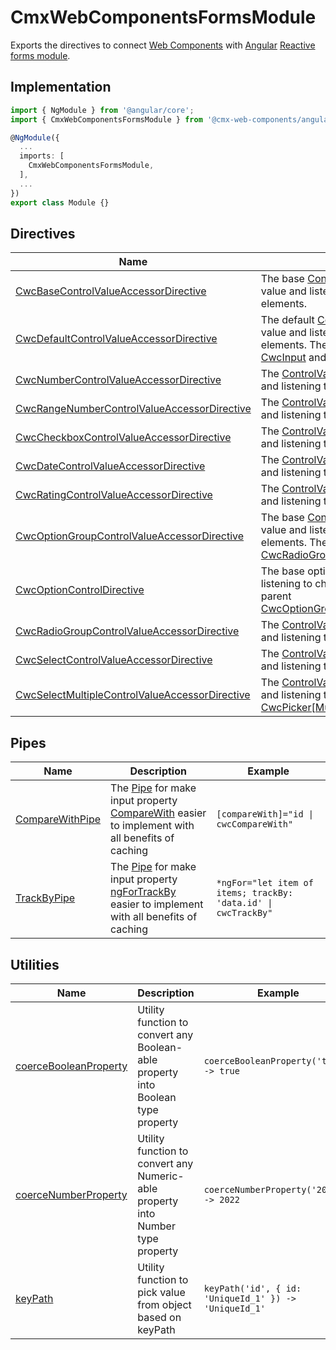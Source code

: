 # CmxWebComponentsFormsModule

Exports the directives to connect [Web Components](https://cemex.design/) with [Angular](https://angular.io/) [Reactive forms module](https://angular.io/api/forms/ReactiveFormsModule).

## Implementation

```typescript
import { NgModule } from '@angular/core';
import { CmxWebComponentsFormsModule } from '@cmx-web-components/angular';

@NgModule({
  ...
  imports: [
    CmxWebComponentsFormsModule,
  ],
  ...
})
export class Module {}
```

## Directives

| Name                                                                                                               | Description                                                                                                                                                                                                                                                                                                                |
| ------------------------------------------------------------------------------------------------------------------ | -------------------------------------------------------------------------------------------------------------------------------------------------------------------------------------------------------------------------------------------------------------------------------------------------------------------------- |
| [CwcBaseControlValueAccessorDirective](./directives/base-control-value-accessor.directive.md)                      | The base [ControlValueAccessor](https://angular.io/api/forms/ControlValueAccessor) for writing a value and listening to changes on input elements.                                                                                                                                                                         |
| [CwcDefaultControlValueAccessorDirective](./directives/default-control-value-accessor.directive.md)                | The default [ControlValueAccessor](https://angular.io/api/forms/ControlValueAccessor) for writing a value and listening to changes on input elements. The accessor is used by the [CwcInput](https://cemex.design/components/input-fields) and [CwcTextarea](https://cemex.design/components/textarea).                    |
| [CwcNumberControlValueAccessorDirective](./directives/number-control-value-accessor.directive.md)                  | The [ControlValueAccessor](https://angular.io/api/forms/ControlValueAccessor) for writing a value and listening to changes on [CwcInputNumber](https://cemex.design/components/numeric-input)                                                                                                                              |
| [CwcRangeNumberControlValueAccessorDirective](./directives/range-number-control-value-accessor.directive.md)       | The [ControlValueAccessor](https://angular.io/api/forms/ControlValueAccessor) for writing a value and listening to changes on [CwcNumericFilter](https://cemex.design/components/numeric-filter)                                                                                                                           |
| [CwcCheckboxControlValueAccessorDirective](./directives/checkbox-control-value-accessor.directive.md)              | The [ControlValueAccessor](https://angular.io/api/forms/ControlValueAccessor) for writing a value and listening to changes on [CwcCheckbox](https://cemex.design/components/selection-checkbox)                                                                                                                            |
| [CwcDateControlValueAccessorDirective](./directives/date-control-value-accessor.directive.md)                      | The [ControlValueAccessor](https://angular.io/api/forms/ControlValueAccessor) for writing a value and listening to changes on [CwcDatePicker](https://cemex.design/components/date-picker)                                                                                                                                 |
| [CwcRatingControlValueAccessorDirective](./directives/rating-control-value-accessor.directive.md)                  | The [ControlValueAccessor](https://angular.io/api/forms/ControlValueAccessor) for writing a value and listening to changes on [CwcRater](https://cemex.design/components/rater)                                                                                                                                            |
| [CwcOptionGroupControlValueAccessorDirective](./directives/option-group-control-value-accessor.directive.md)       | The base [ControlValueAccessor](https://angular.io/api/forms/ControlValueAccessor) for writing a value and listening to changes on on input elements. The accessor is used by the [CwcRadioGroup](https://cemex.design/components/selection-radio-button) and [CwcPicker](https://cemex.design/components/select-dropdown) |
| [CwcOptionControlDirective](./directives/option-control.directive.md)                                              | The base option control for writing a value, listening to changes and communicate with parent [CwcOptionGroupControlValueAccessorDirective](./directives/cwc-option-group-control-value-accessor.directive.md)                                                                                                             |
| [CwcRadioGroupControlValueAccessorDirective](./directives/radio-group-control-value-accessor.directive.md)         | The [ControlValueAccessor](https://angular.io/api/forms/ControlValueAccessor) for writing a value and listening to changes on on [CwcRadioGroup](https://cemex.design/components/selection-radio-button)                                                                                                                   |
| [CwcSelectControlValueAccessorDirective](./directives/select-control-value-accessor.directive.md)                  | The [ControlValueAccessor](https://angular.io/api/forms/ControlValueAccessor) for writing a value and listening to changes on on [CwcPicker](https://cemex.design/components/select-dropdown)                                                                                                                              |
| [CwcSelectMultipleControlValueAccessorDirective](./directives/select-multiple-control-value-accessor.directive.md) | The [ControlValueAccessor](https://angular.io/api/forms/ControlValueAccessor) for writing a value and listening to changes on on [CwcPicker[Multiple]](https://cemex.design/components/select-dropdown)                                                                                                                    |

## Pipes

| Name                                            | Description                                                                                                                                                                                             | Example                                                        |
| ----------------------------------------------- | ------------------------------------------------------------------------------------------------------------------------------------------------------------------------------------------------------- | -------------------------------------------------------------- |
| [CompareWithPipe](./pipes/compare-with.pipe.ts) | The [Pipe](https://angular.io/api/core/Pipe) for make input property [CompareWith](https://angular.io/api/forms/SelectControlValueAccessor#properties) easier to implement with all benefits of caching | `[compareWith]="id \| cwcCompareWith"`                         |
| [TrackByPipe](./pipes/track-by.pipe.ts)         | The [Pipe](https://angular.io/api/core/Pipe) for make input property [ngForTrackBy](https://angular.io/api/common/NgForOf#properties) easier to implement with all benefits of caching                  | `*ngFor="let item of items; trackBy: 'data.id' \| cwcTrackBy"` |

## Utilities

| Name                                                        | Description                                                                      | Example                                               |
| ----------------------------------------------------------- | -------------------------------------------------------------------------------- | ----------------------------------------------------- |
| [coerceBooleanProperty](./utils/coerce-boolean-property.ts) | Utility function to convert any Boolean-able property into Boolean type property | `coerceBooleanProperty('true') -> true`               |
| [coerceNumberProperty](./utils/coerce-number-property.ts)   | Utility function to convert any Numeric-able property into Number type property  | `coerceNumberProperty('2022') -> 2022`                |
| [keyPath](./utils/coerce-number-property.ts)                | Utility function to pick value from object based on keyPath                      | `keyPath('id', { id: 'UniqueId_1' }) -> 'UniqueId_1'` |
